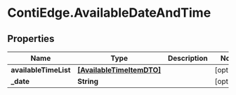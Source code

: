 # ContiEdge.AvailableDateAndTime

## Properties
Name | Type | Description | Notes
------------ | ------------- | ------------- | -------------
**availableTimeList** | [**[AvailableTimeItemDTO]**](AvailableTimeItemDTO.md) |  | [optional] 
**_date** | **String** |  | [optional] 


